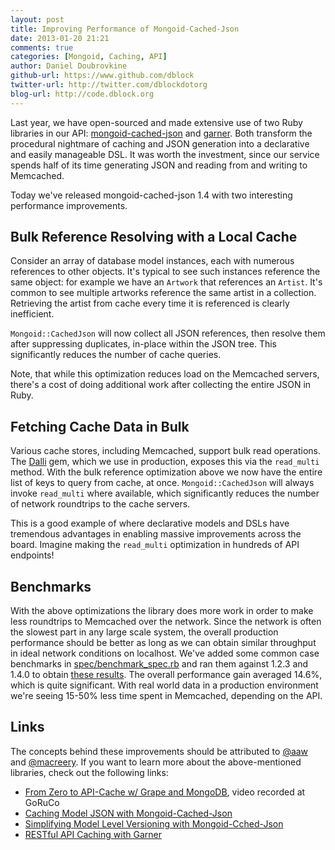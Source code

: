 ```yaml
---
layout: post
title: Improving Performance of Mongoid-Cached-Json
date: 2013-01-20 21:21
comments: true
categories: [Mongoid, Caching, API]
author: Daniel Doubrovkine
github-url: https://www.github.com/dblock
twitter-url: http://twitter.com/dblockdotorg
blog-url: http://code.dblock.org
---
```


Last year, we have open-sourced and made extensive use of two Ruby libraries in our API: [mongoid-cached-json](https://github.com/dblock/mongoid-cached-json) and [garner](https://github.com/artsy/garner). Both transform the procedural nightmare of caching and JSON generation into a declarative and easily manageable DSL. It was worth the investment, since our service spends half of its time generating JSON and reading from and writing to Memcached.

Today we've released mongoid-cached-json 1.4 with two interesting performance improvements.

<!-- more -->

Bulk Reference Resolving with a Local Cache
-------------------------------------------

Consider an array of database model instances, each with numerous references to other objects. It's typical to see such instances reference the same object: for example we have an `Artwork` that references an `Artist`. It's common to see multiple artworks reference the same artist in a collection. Retrieving the artist from cache every time it is referenced is clearly inefficient.

`Mongoid::CachedJson` will now collect all JSON references, then resolve them after suppressing duplicates, in-place within the JSON tree. This significantly reduces the number of cache queries. 

Note, that while this optimization reduces load on the Memcached servers, there's a cost of doing additional work after collecting the entire JSON in Ruby.

Fetching Cache Data in Bulk
---------------------------

Various cache stores, including Memcached, support bulk read operations. The [Dalli](https://github.com/mperham/dalli) gem, which we use in production, exposes this via the `read_multi` method. With the bulk reference optimization above we now have the entire list of keys to query from cache, at once. `Mongoid::CachedJson` will always invoke `read_multi` where available, which significantly reduces the number of network roundtrips to the cache servers.

This is a good example of where declarative models and DSLs have tremendous advantages in enabling massive improvements across the board. Imagine making the `read_multi` optimization in hundreds of API endpoints!

Benchmarks
----------

With the above optimizations the library does more work in order to make less roundtrips to Memcached over the network. Since the network is often the slowest part in any large scale system, the overall production performance should be better as long as we can obtain similar throughput in ideal network conditions on localhost. We've added some common case benchmarks in [spec/benchmark_spec.rb](https://github.com/dblock/mongoid-cached-json/blob/master/spec/benchmark_spec.rb) and ran them against 1.2.3 and 1.4.0 to obtain [these results](https://gist.github.com/4583039). The overall performance gain averaged 14.6%, which is quite significant. With real world data in a production environment we're seeing 15-50% less time spent in Memcached, depending on the API.

Links
-----

The concepts behind these improvements should be attributed to [@aaw](https://github.com/aaw) and [@macreery](https://github.com/macreery). If you want to learn more about the above-mentioned libraries, check out the following links:

* [From Zero to API-Cache w/ Grape and MongoDB](http://confreaks.com/videos/986-goruco2012-from-zero-to-api-cache-w-grape-mongodb-in-10-minutes), video recorded at GoRuCo
* [Caching Model JSON with Mongoid-Cached-Json](/blog/2012/02/20/caching-model-json-with-mongoid-cached-json/)
* [Simplifying Model Level Versioning with Mongoid-Cched-Json](/blog/2012/03/23/simplifying-model-level-json-versioning-with-mongoid-cached-json/)
* [RESTful API Caching with Garner](/blog/2012/05/30/restful-api-caching-with-garner/)
